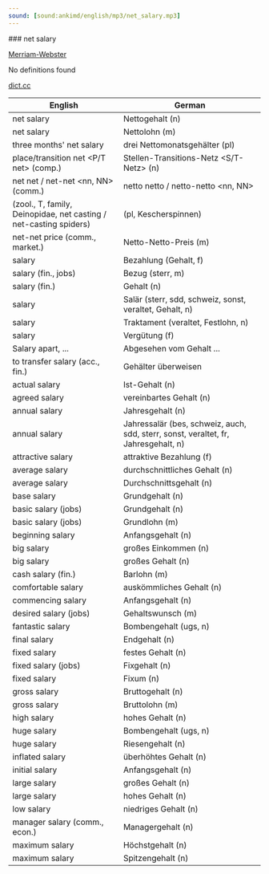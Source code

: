 ```yaml
---
sound: [sound:ankimd/english/mp3/net_salary.mp3]
---
```


\### net salary

[Merriam-Webster](https://www.merriam-webster.com/dictionary/net+salary)

No definitions found

[dict.cc](https://www.dict.cc/net+salary)

| English        | German       |
| -------------- | ------------ |
| net salary | Nettogehalt (n) |
| net salary | Nettolohn (m) |
| three months' net salary | drei Nettomonatsgehälter (pl) |
| place/transition net <P/T net> (comp.) | Stellen-Transitions-Netz <S/T-Netz> (n) |
| net net / net-net <nn, NN> (comm.) | netto netto / netto-netto <nn, NN> |
|  (zool., T, family, Deinopidae, net casting / net-casting spiders) |  (pl, Kescherspinnen) |
| net-net price (comm., market.) | Netto-Netto-Preis (m) |
| salary | Bezahlung (Gehalt, f) |
| salary (fin., jobs) | Bezug (sterr, m) |
| salary (fin.) | Gehalt (n) |
| salary | Salär (sterr, sdd, schweiz, sonst, veraltet, Gehalt, n) |
| salary | Traktament (veraltet, Festlohn, n) |
| salary | Vergütung (f) |
| Salary apart, ... | Abgesehen vom Gehalt ... |
| to transfer salary (acc., fin.) | Gehälter überweisen |
| actual salary | Ist-Gehalt (n) |
| agreed salary | vereinbartes Gehalt (n) |
| annual salary | Jahresgehalt (n) |
| annual salary | Jahressalär (bes, schweiz, auch, sdd, sterr, sonst, veraltet, fr, Jahresgehalt, n) |
| attractive salary | attraktive Bezahlung (f) |
| average salary | durchschnittliches Gehalt (n) |
| average salary | Durchschnittsgehalt (n) |
| base salary | Grundgehalt (n) |
| basic salary (jobs) | Grundgehalt (n) |
| basic salary (jobs) | Grundlohn (m) |
| beginning salary | Anfangsgehalt (n) |
| big salary | großes Einkommen (n) |
| big salary | großes Gehalt (n) |
| cash salary (fin.) | Barlohn (m) |
| comfortable salary | auskömmliches Gehalt (n) |
| commencing salary | Anfangsgehalt (n) |
| desired salary (jobs) | Gehaltswunsch (m) |
| fantastic salary | Bombengehalt (ugs, n) |
| final salary | Endgehalt (n) |
| fixed salary | festes Gehalt (n) |
| fixed salary (jobs) | Fixgehalt (n) |
| fixed salary | Fixum (n) |
| gross salary | Bruttogehalt (n) |
| gross salary | Bruttolohn (m) |
| high salary | hohes Gehalt (n) |
| huge salary | Bombengehalt (ugs, n) |
| huge salary | Riesengehalt (n) |
| inflated salary | überhöhtes Gehalt (n) |
| initial salary | Anfangsgehalt (n) |
| large salary | großes Gehalt (n) |
| large salary | hohes Gehalt (n) |
| low salary | niedriges Gehalt (n) |
| manager salary (comm., econ.) | Managergehalt (n) |
| maximum salary | Höchstgehalt (n) |
| maximum salary | Spitzengehalt (n) |
